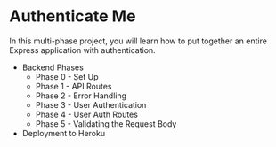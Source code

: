 # Authenticate Me

In this multi-phase project, you will learn how to put together an entire
Express application with authentication.

* Backend Phases
  * Phase 0 - Set Up
  * Phase 1 - API Routes
  * Phase 2 - Error Handling
  * Phase 3 - User Authentication
  * Phase 4 - User Auth Routes
  * Phase 5 - Validating the Request Body
* Deployment to Heroku
